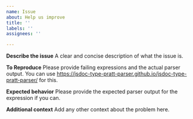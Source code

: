 ```yaml
---
name: Issue
about: Help us improve
title: ''
labels: ''
assignees: ''

---
```


**Describe the issue**
A clear and concise description of what the issue is.

**To Reproduce**
Please provide failing expressions and the actual parser output. You can use https://jsdoc-type-pratt-parser.github.io/jsdoc-type-pratt-parser/ for this.

**Expected behavior**
Please provide the expected parser output for the expression if you can.

**Additional context**
Add any other context about the problem here.
